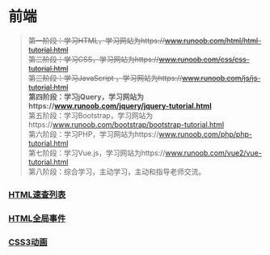 # 前端  

>  ~~第一阶段：学习HTML，学习网站为https://www.runoob.com/html/html-tutorial.html~~  
  ~~第二阶段：学习CSS，学习网站为https://www.runoob.com/css/css-tutorial.html~~  
  ~~第三阶段：学习JavaScript ，学习网站为https://www.runoob.com/js/js-tutorial.html~~  
  **第四阶段：学习jQuery，学习网站为https://www.runoob.com/jquery/jquery-tutorial.html**  
  第五阶段：学习Bootstrap，学习网站为https://www.runoob.com/bootstrap/bootstrap-tutorial.html  
  第六阶段：学习PHP，学习网站为https://www.runoob.com/php/php-tutorial.html  
  第七阶段：学习Vue.js，学习网站为https://www.runoob.com/vue2/vue-tutorial.html  
  第八阶段：综合学习，主动学习，主动和指导老师交流。  

### [HTML速查列表](https://www.runoob.com/html/html-quicklist.html)  
### [HTML全局事件](https://www.runoob.com/tags/ref-eventattributes.html)  
### [CSS3动画](https://www.runoob.com/css3/css3-animations.html)  
